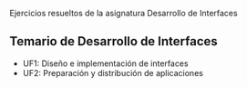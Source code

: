 Ejercicios resueltos de la asignatura Desarrollo de Interfaces

## Temario de Desarrollo de Interfaces

<ul>
  <li>UF1: Diseño e implementación de interfaces</li>
  <li>UF2: Preparación y distribución de aplicaciones</li>
</ul>
